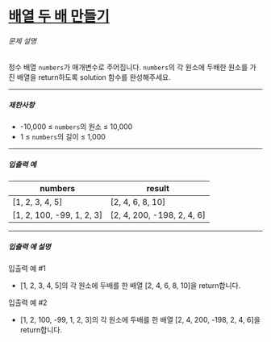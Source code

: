 # [배열 두 배 만들기](https://school.programmers.co.kr/learn/courses/30/lessons/120809)


###### 문제 설명


정수 배열 `numbers`가 매개변수로 주어집니다. `numbers`의 각 원소에 두배한 원소를 가진 배열을 return하도록 solution 함수를 완성해주세요.




---


##### 제한사항


* \-10,000 ≤ `numbers`의 원소 ≤ 10,000
* 1 ≤ `numbers`의 길이 ≤ 1,000




---


##### 입출력 예




| numbers | result |
| --- | --- |
| \[1, 2, 3, 4, 5] | \[2, 4, 6, 8, 10] |
| \[1, 2, 100, \-99, 1, 2, 3] | \[2, 4, 200, \-198, 2, 4, 6] |




---


##### 입출력 예 설명


입출력 예 \#1


* \[1, 2, 3, 4, 5]의 각 원소에 두배를 한 배열 \[2, 4, 6, 8, 10]을 return합니다.


입출력 예 \#2


* \[1, 2, 100, \-99, 1, 2, 3]의 각 원소에 두배를 한 배열 \[2, 4, 200, \-198, 2, 4, 6]을 return합니다.




